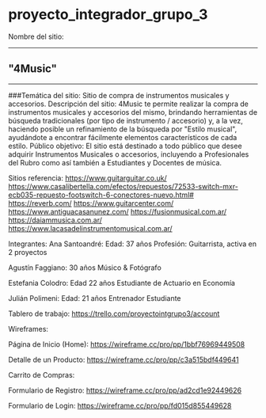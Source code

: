 # proyecto_integrador_grupo_3
Nombre del sitio:
***
## "4Music"
***
###Temática del sitio:
Sitio de compra de instrumentos musicales y accesorios. 
Descripción del sitio:
4Music te permite realizar la compra de instrumentos musicales y accesorios del mismo, brindando herramientas de búsqueda tradicionales (por tipo de instrumento / accesorio) y, a la vez, haciendo posible un refinamiento de la búsqueda por "Estilo musical", ayudándote a encontrar fácilmente elementos característicos de cada estilo.
Público objetivo:
El sitio está destinado a todo público que desee adquirir Instrumentos Musicales o accesorios, incluyendo a Profesionales del Rubro como así también a Estudiantes y Docentes de música. 

Sitios  referencia:
https://www.guitarguitar.co.uk/
https://www.casalibertella.com/efectos/repuestos/72533-switch-mxr-ecb035-repuesto-footswitch-6-conectores-nuevo.html#
https://reverb.com/
https://www.guitarcenter.com/
https://www.antiguacasanunez.com/
https://fusionmusical.com.ar/
https://daiammusica.com.ar/
https://www.lacasadelinstrumentomusical.com.ar/

Integrantes:
Ana Santoandré:
Edad: 37 años 
Profesión: Guitarrista, activa en 2 proyectos 

Agustín Faggiano: 
30 años
Músico & Fotógrafo


Estefania Colodro: 
Edad 22 años 
Estudiante de Actuario en Economía

Julián Polimeni: 
Edad: 21 años
Entrenador 
Estudiante

Tablero de trabajo:
https://trello.com/proyectointgrupo3/account

Wireframes: 

Página de Inicio (Home):
https://wireframe.cc/pro/pp/1bbf76969449508

Detalle de un Producto:
https://wireframe.cc/pro/pp/c3a515bdf449641

Carrito de Compras:


Formulario de Registro:
https://wireframe.cc/pro/pp/ad2cd1e92449626

Formulario de Login:
https://wireframe.cc/pro/pp/fd015d855449628
